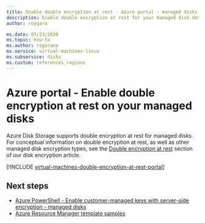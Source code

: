 ```yaml
---
title: Enable double encryption at rest - Azure portal - managed disks
description: Enable double encryption at rest for your managed disk data using the Azure portal.
author: roygara

ms.date: 07/23/2020
ms.topic: how-to
ms.author: rogarana
ms.service: virtual-machines-linux
ms.subservice: disks
ms.custom: references_regions
---
```


# Azure portal - Enable double encryption at rest on your managed disks

Azure Disk Storage supports double encryption at rest for managed disks. For conceptual information on double encryption at rest, as well as other managed disk encryption types, see the [Double encryption at rest](disk-encryption.md#double-encryption-at-rest) section of our disk encryption article.

[!INCLUDE [virtual-machines-double-encryption-at-rest-portal](../../../includes/virtual-machines-disks-double-encryption-at-rest-portal.md)]

## Next steps

- [Azure PowerShell - Enable customer-managed keys with server-side encryption - managed disks](disks-enable-customer-managed-keys-powershell.md)
- [Azure Resource Manager template samples](https://github.com/Azure-Samples/managed-disks-powershell-getting-started/tree/master/DoubleEncryption)